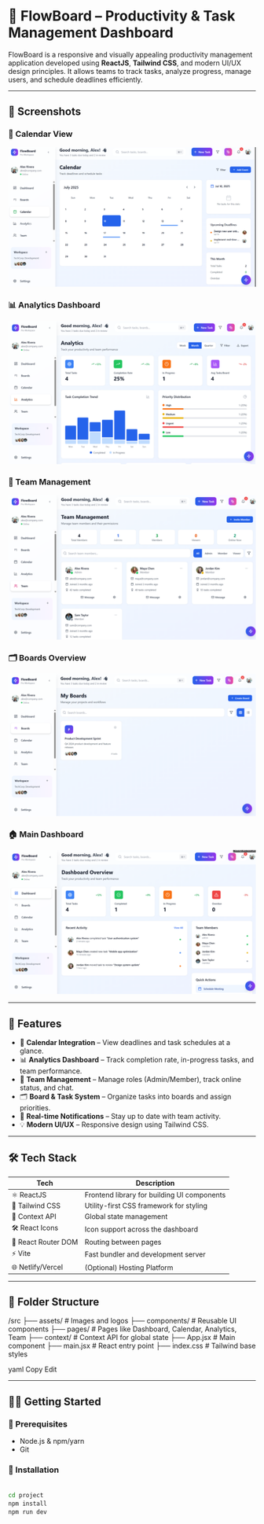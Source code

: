 # 🌟 FlowBoard – Productivity & Task Management Dashboard

FlowBoard is a responsive and visually appealing productivity management application developed using **ReactJS**, **Tailwind CSS**, and modern UI/UX design principles. It allows teams to track tasks, analyze progress, manage users, and schedule deadlines efficiently.

---

## 📸 Screenshots

### 📅 Calendar View
![Calendar](./project/src/Screenshot%202025-07-10%20140848.png)

### 📊 Analytics Dashboard
![Analytics](./project/src/Screenshot%202025-07-10%20140900.png)

### 👥 Team Management
![Team](/project/src/Screenshot%202025-07-10%20140912.png)

### 🗂️ Boards Overview
![Boards](./project/src/Screenshot%202025-07-10%20140452.png)

### 🏠 Main Dashboard
![Dashboard](./project/src/Screenshot%202025-07-10%20140428.png)

---

## 🚀 Features

- 📅 **Calendar Integration** – View deadlines and task schedules at a glance.
- 📊 **Analytics Dashboard** – Track completion rate, in-progress tasks, and team performance.
- 👥 **Team Management** – Manage roles (Admin/Member), track online status, and chat.
- 🗂️ **Board & Task System** – Organize tasks into boards and assign priorities.
- 🔔 **Real-time Notifications** – Stay up to date with team activity.
- 💡 **Modern UI/UX** – Responsive design using Tailwind CSS.

---

## 🛠 Tech Stack

| Tech           | Description                                  |
|----------------|----------------------------------------------|
| ⚛️ ReactJS      | Frontend library for building UI components  |
| 💨 Tailwind CSS | Utility-first CSS framework for styling      |
| 🧠 Context API  | Global state management                      |
| 🛠 React Icons  | Icon support across the dashboard            |
| 🔀 React Router DOM | Routing between pages                  |
| ⚡ Vite         | Fast bundler and development server          |
| 🌐 Netlify/Vercel | (Optional) Hosting Platform              |

---

## 📁 Folder Structure

/src
├── assets/ # Images and logos
├── components/ # Reusable UI components
├── pages/ # Pages like Dashboard, Calendar, Analytics, Team
├── context/ # Context API for global state
├── App.jsx # Main component
├── main.jsx # React entry point
├── index.css # Tailwind base styles

yaml
Copy
Edit


---

## 🧑‍💻 Getting Started

### 🔧 Prerequisites

- Node.js & npm/yarn
- Git

### 🚀 Installation

```bash

cd project
npm install
npm run dev
